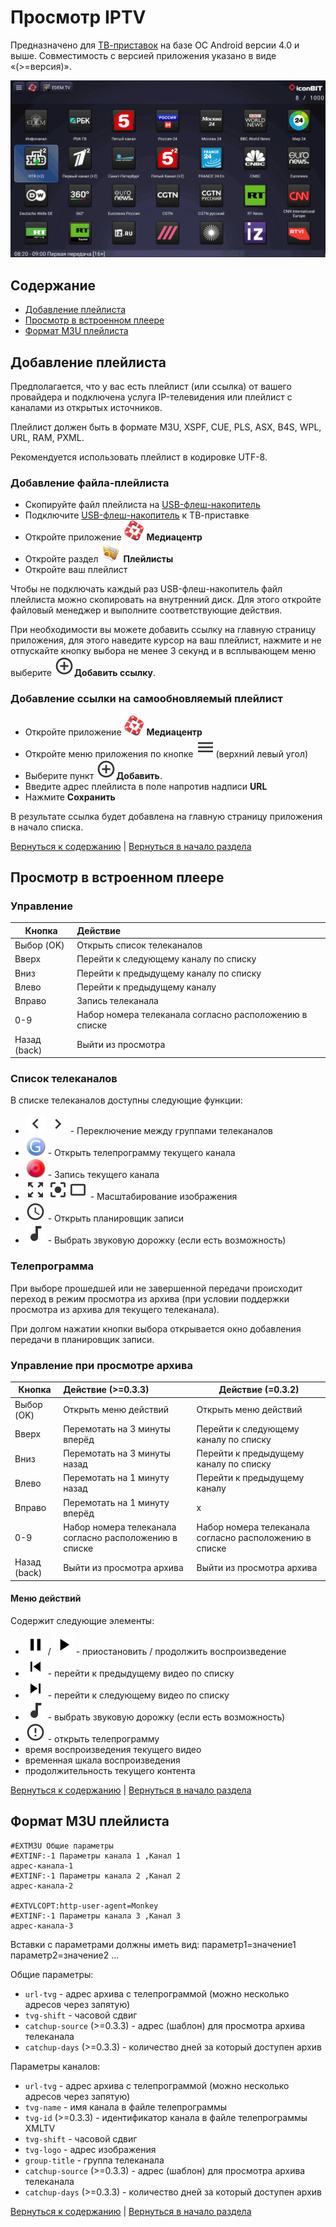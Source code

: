 # Просмотр IPTV

Предназначено для <a href="http://www.iconbit.ru/products/players/" target="_blank">ТВ-приставок</a> на базе ОС Android версии 4.0 и выше. Совместимость с версией приложения указано в виде «(>=версия)».

![iptv](images/iptv.gif)

## Содержание

- [Добавление плейлиста](#добавление-плейлиста)
- [Просмотр в встроенном плеере](#просмотр-в-встроенном-плеере)
- [Формат M3U плейлиста](#формат-m3u-плейлиста)

## Добавление плейлиста

Предполагается, что у вас есть плейлист (или ссылка) от вашего провайдера и подключена услуга IP-телевидения или плейлист с каналами из открытых источников. 

Плейлист должен быть в формате M3U, XSPF, CUE, PLS, ASX, B4S, WPL, URL, RAM, PXML.

Рекомендуется использовать плейлист в кодировке UTF-8.

### Добавление файла-плейлиста

- Скопируйте файл плейлиста на <a href="https://ru.wikipedia.org/wiki/USB-флеш-накопитель" target="_blank">USB-флеш-накопитель</a>
- Подключите <a href="https://ru.wikipedia.org/wiki/USB-флеш-накопитель" target="_blank">USB-флеш-накопитель</a> к ТВ-приставке
- Откройте приложение ![app](images/small.png) **Медиацентр**
- Откройте раздел ![playlists](images/playlists.png) **Плейлисты**
- Откройте ваш плейлист

Чтобы не подключать каждый раз USB-флеш-накопитель файл плейлиста можно скопировать на внутренний диск. Для этого откройте файловый менеджер и выполните соответствующие действия.

При необходимости вы можете добавить ссылку на главную страницу приложения, для этого наведите курсор на ваш плейлист, нажмите и не отпускайте кнопку выбора не менее 3 секунд и в всплывающем меню выберите ![add](images/add.png)**Добавить ссылку**.

### Добавление ссылки на самообновляемый плейлист

- Откройте приложение ![app](images/small.png) **Медиацентр**
- Откройте меню приложения по кнопке ![меню](images/menu.png)(верхний левый угол)
- Выберите пункт ![add](images/add.png)**Добавить**.
- Введите адрес плейлиста в поле напротив надписи **URL**
- Нажмите **Сохранить**

В результате ссылка будет добавлена на главную страницу приложения в начало списка.

[Вернуться к содержанию](#содержание) | [Вернуться в начало раздела](#добавление-плейлиста)

## Просмотр в встроенном плеере

### Управление

| Кнопка       | Действие                                               |
| ------------ | :----------------------------------------------------- |
| Выбор (OK)   | Открыть список телеканалов                             |
| Вверх        | Перейти к следующему каналу по списку                  |
| Вниз         | Перейти к предыдущему каналу по списку                 |
| Влево        | Перейти к предыдущему каналу                           |
| Вправо       | Запись телеканала                                      |
| 0-9          | Набор номера телеканала согласно расположению в списке |
| Назад (back) | Выйти из просмотра                                     |

### Список телеканалов

В списке телеканалов доступны следующие функции:

- ![left](images/left.png) ![right](images/right.png) - Переключение между группами телеканалов
- ![guide](images/guide.png) - Открыть телепрограмму текущего канала
- ![record](images/record.png) - Запись текущего канала
- ![stretch](images/stretch.png) ![center](images/center.png)![crop](images/crop.png) - Масштабирование изображения
- ![schedule](images/schedule.png) - Открыть планировщик записи
- ![audio](images/audio.png) - Выбрать звуковую дорожку (если есть возможность)

### Телепрограмма

При выборе прошедшей или не завершенной передачи происходит переход в режим просмотра из архива  (при условии поддержки просмотра из архива для текущего телеканала).

При долгом нажатии кнопки выбора открывается окно добавления передачи в планировщик записи.

### Управление при просмотре архива

| Кнопка       | Действие (>=0.3.3)                                     | Действие (=0.3.2)                                      |
| ------------ | :----------------------------------------------------- | ------------------------------------------------------ |
| Выбор (OK)   | Открыть меню действий                                  | Открыть меню действий                                  |
| Вверх        | Перемотать на 3 минуты вперёд                          | Перейти к следующему каналу по списку                  |
| Вниз         | Перемотать на 3 минуты назад                           | Перейти к предыдущему каналу по списку                 |
| Влево        | Перемотать на 1 минуту назад                           | Перейти к предыдущему каналу                           |
| Вправо       | Перемотать на 1 минуту вперёд                          | x                                                      |
| 0-9          | Набор номера телеканала согласно расположению в списке | Набор номера телеканала согласно расположению в списке |
| Назад (back) | Выйти из просмотра архива                              | Выйти из просмотра архива                              |

#### Меню действий

Содержит следующие элементы:

- ![приостановить](images/pause.png) / ![продолжить](images/play.png) - приостановить / продолжить воспроизведение
- ![предыдущий](images/prev.png) - перейти к предыдущему видео по списку
- ![следующий](images/next.png) - перейти к следующему видео по списку
- ![audio](images/audio.png) - выбрать звуковую дорожку (если есть возможность)
- ![audio](images/select.png) - открыть телепрограмму
- время воспроизведения текущего  видео
- временная шкала воспроизведения
- продолжительность текущего  контента

[Вернуться к содержанию](#содержание) | [Вернуться в начало раздела](#просмотр-в-встроенном-плеере)

## Формат M3U плейлиста

```m3u
#EXTM3U Общие параметры
#EXTINF:-1 Параметры канала 1 ,Канал 1
адрес-канала-1
#EXTINF:-1 Параметры канала 2 ,Канал 2
адрес-канала-2

#EXTVLCOPT:http-user-agent=Monkey
#EXTINF:-1 Параметры канала 3 ,Канал 3
адрес-канала-3
```

Вставки с параметрами должны иметь вид: параметр1=значение1 параметр2=значение2 ...

Общие параметры:

- `url-tvg` - адрес архива с телепрограммой (можно несколько адресов через запятую)
- `tvg-shift` - часовой сдвиг
- `catchup-source`  (>=0.3.3) - адрес (шаблон) для просмотра архива телеканала
- `catchup-days`  (>=0.3.3) - количество дней за который доступен архив

Параметры каналов:

- `url-tvg` - адрес архива с телепрограммой (можно несколько адресов через запятую)
- `tvg-name` - имя канала в файле телепрограммы
- `tvg-id`  (>=0.3.3) - идентификатор канала в файле телепрограммы XMLTV
- `tvg-shift` - часовой сдвиг
- `tvg-logo` - адрес изображения
- `group-title` - группа телеканала
- `catchup-source`  (>=0.3.3) - адрес (шаблон) для просмотра архива телеканала
- `catchup-days`  (>=0.3.3) - количество дней за который доступен архив

[Вернуться к содержанию](#содержание) | [Вернуться в начало раздела](#формат-m3u-плейлиста)